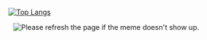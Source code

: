 
[![Top Langs](https://github-readme-stats.vercel.app/api/top-langs/?username=rohcatman&layout=compact&theme=dracula)](https://github.com/rohcatman)

<img src='https://random-memer.herokuapp.com/' title="Meme" alt="Please refresh the page if the meme doesn't show up." style="height : auto; width:30p0px; margin-left : 10px; margin-right : 10px;">

<!-- Markdown -->


